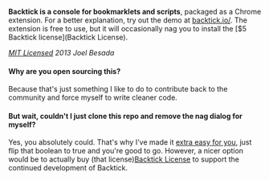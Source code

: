 **Backtick is a console for bookmarklets and scripts**, packaged as a Chrome extension. For a better explanation, try out the demo at [backtick.io/](http://backtick.io). The extension is free to use, but it will occasionally nag you to install the [$5 Backtick license](Backtick License).

*[MIT Licensed](http://opensource.org/licenses/MIT) 2013 Joel Besada*

#### Why are you open sourcing this?
Because that's just something I like to do to contribute back to the community and force myself to write cleaner code.

#### But wait, couldn't I just clone this repo and remove the nag dialog for myself?
Yes, you absolutely could. That's why I've made it [extra easy for you](https://github.com/JoelBesada/Backtick/blob/master/extension/license.coffee#L2), just flip that boolean to true and you're good to go. However, a nicer option would be to actually buy (that license)[Backtick License] to support the continued development of Backtick.

[Backtick License]: http://goo.gl/LkPHMG
